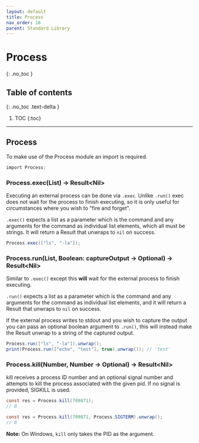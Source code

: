 ```yaml
---
layout: default
title: Process
nav_order: 16
parent: Standard Library
---
```


# Process
{: .no_toc }

## Table of contents
{: .no_toc .text-delta }

1. TOC
{:toc}

---

## Process

To make use of the Process module an import is required.

```cs
import Process;
```

### Process.exec(List) -> Result\<Nil>

Executing an external process can be done via `.exec`. Unlike `.run()` exec does not wait for the process
to finish executing, so it is only useful for circumstances where you wish to "fire and forget".

`.exec()` expects a list as a parameter which is the command and any arguments for the command as individual list elements, which all must be strings.
It will return a Result that unwraps to `nil` on success.

```cs
Process.exec(["ls", "-la"]);
```

### Process.run(List, Boolean: captureOutput -> Optional) -> Result\<Nil>

Similar to `.exec()` except this **will** wait for the external process to finish executing.

`.run()` expects a list as a parameter which is the command and any arguments for the command as individual list elements,
and it will return a Result that unwraps to `nil` on success.

If the external process writes to stdout and you wish to capture the output you can pass an optional boolean argument to
`.run()`, this will instead make the Result unwrap to a string of the captured output.

```cs
Process.run(["ls", "-la"]).unwrap();
print(Process.run(["echo", "test"], true).unwrap()); // 'test'
```

### Process.kill(Number, Number -> Optional) -> Result\<Nil>

kill receives a process ID number and an optional signal number and attempts to kill the process associated with the given pid. If no signal is provided, SIGKILL is used.

```cs
const res = Process.kill(709871);
// 0
```

```cs
const res = Process.kill(709871, Process.SIGTERM).unwrap();
// 0
```

**Note:** On Windows, `kill` only takes the PID as the argument.
